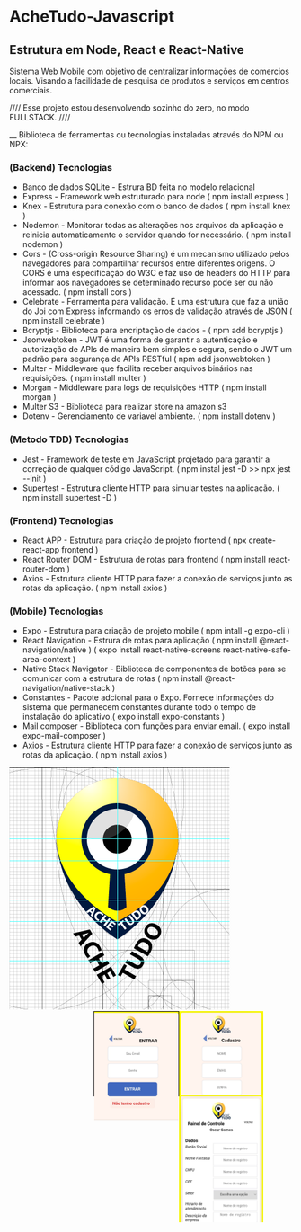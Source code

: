 # AcheTudo-Javascript
## Estrutura em Node, React e React-Native

Sistema Web Mobile com objetivo de centralizar informações de comercios locais. Visando a facilidade de pesquisa de produtos e serviços em centros comerciais.

//// Esse projeto estou desenvolvendo sozinho do zero, no modo FULLSTACK. ////

__ Biblioteca de ferramentas ou tecnologias instaladas através do NPM ou NPX:

### (Backend) Tecnologias
* Banco de dados SQLite - Estrura BD feita no modelo relacional
* Express - Framework web estruturado para node  ( npm install express )
* Knex - Estrutura para conexão com o banco de dados ( npm install knex )
* Nodemon - Monitorar todas as alterações nos arquivos da aplicação e reinicia automaticamente o servidor quando for necessário. ( npm install nodemon )
* Cors - (Cross-origin Resource Sharing) é um mecanismo utilizado pelos navegadores para compartilhar recursos entre diferentes origens. O CORS é uma especificação do W3C e faz uso de headers do HTTP para informar aos navegadores se determinado recurso pode ser ou não acessado. ( npm install cors )
* Celebrate - Ferramenta para validação. É uma estrutura que faz a união do Joi com Express informando os erros de validação através de JSON ( npm install celebrate )
* Bcryptjs -  Biblioteca para encriptação de dados - ( npm add bcryptjs )
* Jsonwebtoken - JWT é uma forma de garantir a autenticação e autorização de APIs de maneira bem simples e segura, sendo o JWT um padrão para segurança de APIs RESTful ( npm add jsonwebtoken )
* Multer - Middleware que facilita receber arquivos binários nas requisições. ( npm install multer )
* Morgan - Middleware para logs de requisições HTTP ( npm install morgan )
* Multer S3 - Biblioteca para realizar store na amazon s3
* Dotenv - Gerenciamento de variavel ambiente. ( npm install dotenv )

### (Metodo TDD) Tecnologias
* Jest - Framework de teste em JavaScript projetado para garantir a correção de qualquer código JavaScript. ( npm instal jest -D >> npx jest --init )
* Supertest - Estrutura cliente HTTP para simular testes na aplicação. ( npm install supertest -D )

### (Frontend) Tecnologias
* React APP - Estrutura para criação de projeto frontend ( npx create-react-app frontend )
* React Router DOM - Estrutura de rotas para frontend ( npm install react-router-dom )
* Axios - Estrutura cliente HTTP para fazer a conexão de serviços junto as rotas da aplicação. ( npm install axios )

### (Mobile) Tecnologias
* Expo - Estrutura para criação de projeto mobile ( npm intall -g expo-cli )
* React Navigation - Estrura de rotas para aplicação 
( npm install @react-navigation/native ) 
( expo install react-native-screens react-native-safe-area-context )
* Native Stack Navigator - Biblioteca de componentes de botões para se comunicar com a estrutura de rotas ( npm install @react-navigation/native-stack )
* Constantes - Pacote adcional para o Expo. Fornece informações do sistema que permanecem constantes durante todo o tempo de instalação do aplicativo.( expo install expo-constants )
* Mail composer - Biblioteca com funções para enviar email. ( expo install expo-mail-composer )
* Axios - Estrutura cliente HTTP para fazer a conexão de serviços junto as rotas da aplicação. ( npm install axios )

<div style="float:left;"><img src="/frontend/src/imagens/diagrama_logo.png" /></div>
<div style="float:left;width:150px;height:150px;background-image:url('/frontend/src/imagens/apresentacao/1.jpg')"></div>
<div style="border:1px solid black;float:left;width:150px;height:150px;"><img src="/frontend/src/imagens/apresentacao/2.jpg" /></div>
<div style="float:left;width:150px;height:150px;"><img src="/frontend/src/imagens/apresentacao/3.jpg" /></div>
<div style="float:left;width:150px;height:150px;"><img src="/frontend/src/imagens/apresentacao/4.jpg" /></div>
